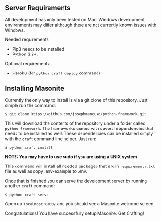 ## Server Requirements

All development has only been tested on Mac. Windows development environments may differ although there are not currently known issues with Windows.

Needed requirements:

- Pip3 needs to be installed
- Python 3.3+.

Optional requirements:

- Heroku (for `python craft deploy` command)

## Installing Masonite

Currently the only way to install is via a git clone of this repository. Just simple run the command:

    $ git clone https://github.com/josephmancuso/python-framework.git

This will download the contents of the repository under a folder called `python-framework`. The frameworks comes with several dependencies that needs to be installed as well. These dependencies can be installed simply with the `craft` command line helper. Just run:

    $ python craft install

**NOTE: You may have to use sudo if you are using a UNIX system**

This command will install all needed packages that are in `requirements.txt` file as well as copy .env-example to .env. 

Once that is finished you can serve the development server by running another `craft` command:

    $ python craft serve

Open up `localhost:8000/` and you should see a Masonite welcome screen.

Congratulations! You have successfully setup Masonite. Get Crafting!

